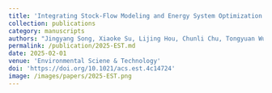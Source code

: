 ```yaml
---
title: 'Integrating Stock-Flow Modeling and Energy System Optimization to Explore Decarbonization Pathways for China’s Cement Industry'
collection: publications
category: manuscripts
authors: "Jingyang Song, Xiaoke Su, Lijing Hou, Chunli Chu, Tongyuan Wu, Hancheng Dai, Yang Ou, Osamu Nishiura, Zhi Cao, and Meiting Ju"
permalink: /publication/2025-EST.md
date: 2025-02-01
venue: 'Environmental Sciene & Technology'
doi: 'https://doi.org/10.1021/acs.est.4c14724'
image: /images/papers/2025-EST.png
---
```

